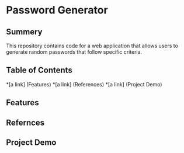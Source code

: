 # Password Generator

## Summery

This repository contains code for a web application that allows users to generate random passwords that follow specific criteria.

## Table of Contents

*[a link] (Features)
*[a link] (References)
*[a link] (Project Demo)

## Features

## Refernces

## Project Demo


